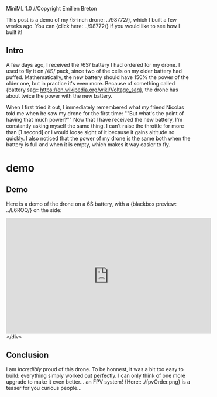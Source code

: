 MiniML 1.0
//Copyright Emilien Breton

This post is a demo of my {5-inch drone: ../98772/}, which I built a few weeks ago. You can {click here: ../98772/} if you would like to see how I built it!

Intro
-----

A few days ago, I received the /6S/ battery I had ordered for my drone. I used to fly it on /4S/ pack, since two of the cells on my older battery had puffed. Mathematically, the new battery should have 150% the power of the older one, but in practice it's even more. Because of something called {battery sag:: https://en.wikipedia.org/wiki/Voltage_sag}, the drone has about twice the power with the new battery.

When I first tried it out, I immediately remembered what my friend Nicolas told me when he saw my drone for the first time:
	""But what's the point of having that much power?""
Now that I have received the new battery, I'm constantly asking myself the same thing. I can't raise the throttle for more than [1 second] or I would loose sight of it because it gains altitude so quickly. I also noticed that the power of my drone is the same both when the battery is full and when it is empty, which makes it way easier to fly.


# demo
Demo
----

Here is a demo of the drone on a 6S battery, with a {blackbox preview: ../L6ROQ/} on the side:
	<div class="iframe-container"><iframe width="560" height="315" src="https:\/\/www.youtube.com\/embed\/mtHC_svNsn8" frameborder="0" allow="accelerometer; autoplay; clipboard-write; encrypted-media; gyroscope; picture-in-picture" allowfullscreen></iframe><\/div>

Conclusion
----------

I am *incredibly* proud of this drone. To be honnest, it was a bit too easy to build: everything simply worked out perfectly. I can only think of one more upgrade to make it even better... an FPV system! {Here:: ./fpvOrder.png} is a teaser for you curious people...

